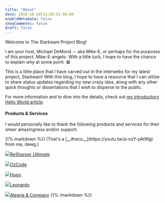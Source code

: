 ```yaml
---
title: "About"
date: 2019-10-29T13:58:51-04:00
enableMetadata: false
showComments: false
draft: false
---
```


Welcome to The Starbeam Project Blog!  

I am your host, Michael DeMond -- aka Mike-E, or perhaps for the purposes of this project, Mike-E-angelo.  With a little luck, I hope to have the chance to explain why at some point. 😁

This is a little place that I have carved out in the interwebs for my latest project, Starbeam!  With this blog, I hope to have a resource that I can utilize to share status updates regarding my new crazy idea, along with any other quick thoughts or dissertations that I wish to disperse to the public.

For more information and to dive into the details, check out [my introductory Hello World article](/2020/01/hello-world/).

#### Products & Services

I would personally like to thank the following products and services for their sheer amazingness and/or support.

<div id="reco">
{{% markdown %}}
(That's a [__#reco__](https://youtu.be/a-nzY-pAtWg) from me, dawg.)

[![](/images/ReSharper.png)ReSharper Ultimate](https://www.jetbrains.com/dotnet/)

[![](/images/OzCode.svg)OzCode](https://www.oz-code.com/)

[![](/images/hugo-logo-wide.svg)Hugo]( https://gohugo.io/)

[![](/images/leonardo-logo-v6.png)Leonardo](https://www.getleonardo.com/)

[![](/images/AlegriaAndCompany.png)Alegria & Company](https://alegriacpas.com/)
{{% /markdown %}}

</div>

